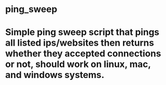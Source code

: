 # ping_sweep
# Simple ping sweep script that pings all listed ips/websites then returns whether they accepted connections or not, should work on linux, mac, and windows systems.
